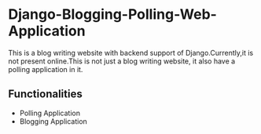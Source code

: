 # Django-Blogging-Polling-Web-Application

This is a blog writing website with backend support of Django.Currently,it is not present online.This is not just a blog writing website, it also have a polling application in it.

## Functionalities

- Polling Application
- Blogging Application

